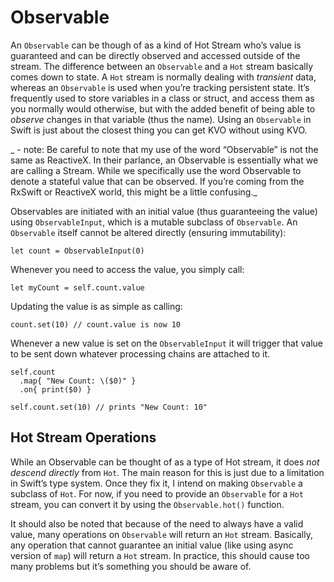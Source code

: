 # Observable

An `Observable` can be though of as a kind of Hot Stream who’s value is guaranteed and can be directly observed and accessed outside of the stream.  The difference between an `Observable` and a `Hot` stream basically comes down to state.  A `Hot` stream is normally dealing with _transient_ data, whereas an `Observable` is used when you’re tracking persistent state.  It’s frequently used to store variables in a class or struct, and access them as you normally would otherwise, but with the added benefit of being able to _observe_ changes in that variable (thus the name).  Using an `Observable` in Swift is just about the closest thing you can get KVO without using KVO.

_ - note: Be careful to note that my use of the word “Observable” is not the same as ReactiveX.  In their parlance, an Observable is essentially what we are calling a Stream.  While we specifically use the word Observable to denote a stateful value that can be observed.  If you’re coming from the RxSwift or ReactiveX world, this might be a little confusing._

Observables are initiated with an initial value (thus guaranteeing the value) using `ObservableInput`, which is a mutable subclass of `Observable`.  An `Observable` itself cannot be altered directly (ensuring immutability):

	let count = ObservableInput(0)

Whenever you need to access the value, you simply call:

	let myCount = self.count.value

Updating the value is as simple as calling:

	count.set(10) // count.value is now 10

Whenever a new value is set on the `ObservableInput` it will trigger that value to be sent down whatever processing chains are attached to it.

	self.count
	  .map{ "New Count: \($0)" }
	  .on{ print($0) }
	 
	self.count.set(10) // prints "New Count: 10"


## Hot Stream Operations

While an Observable can be thought of as a type of Hot stream, it does _not descend directly_ from `Hot`.  The main reason for this is just due to a limitation in Swift’s type system.  Once they fix it, I intend on making `Observable` a subclass of `Hot`.  For now, if you need to provide an `Observable` for a `Hot` stream, you can convert it by using the `Observable.hot()` function.

It should also be noted that because of the need to always have a valid value, many operations on `Observable` will return an `Hot` stream.  Basically, any operation that cannot guarantee an initial value (like using async version of `map`) will return a `Hot` stream.  In practice, this should cause too many problems but it’s something you should be aware of.
